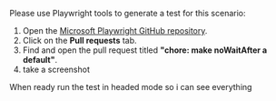 Please use Playwright tools to generate a test for this scenario:

1. Open the [Microsoft Playwright GitHub repository](https://github.com/microsoft/playwright).
2. Click on the **Pull requests** tab.
3. Find and open the pull request titled **"chore: make noWaitAfter a default"**.
4. take a screenshot

When ready run the test in headed mode so i can see everything